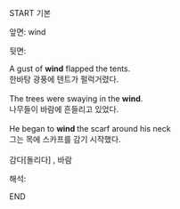 START
기본

앞면:
wind


뒷면:
<div>A gust of <strong>wind</strong> flapped the tents. </div><div><div>한바탕 광풍에 텐트가 펄럭거렸다.</div></div><div><br></div><div><div>The trees were swaying in the <strong>wind</strong>. </div><div><div>나무들이 바람에 흔들리고 있었다.</div></div></div><div><br></div><div>He began to <b>wind </b>the scarf around his neck<br></div><div>그는 목에 스카프를 감기 시작했다.<br></div><div><br></div><div>감다[돌리다] , 바람</div>


해석:
<!--ID: 1746614454972-->
END